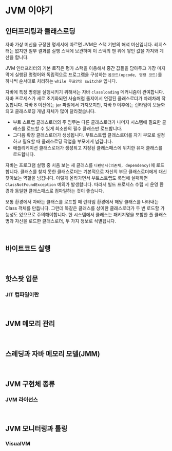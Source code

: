# JVM 이야기

## 인터프리팅과 클래스로딩

자바 가상 머신을 규정한 명세서에 따르면 JVM은 스택 기반의 해석 머신입니다. 레지스터는 없지만 일부 결과를 실행 스택에 보관하며 이 스택의 맨 위에 쌓인 값을 가져와 계산을 합니다.

JVM 인터프리터의 기본 로직은 평가 스택을 이용해서 중간 값들을 담아두고 가장 마지막에 실행된 명령어와 독립적으로 프로그램을 구성하는 `옵코드(opcode, 명령 코드)`를 하나씩 순서대로 처리하는 `while 루프안의 switch문` 입니다.

자바에 특정 명령을 실행시키기 위해서는 자바 `classloading` 메커니즘이 관여합니다. 자바 프로세스가 새로 초기화되면 사슬처럼 줄지어서 연결된 클래스로더가 차례차례 작동합니다. 자바 8 이전에는 jar 파일에서 가져오지만, 자바 9 이후에는 런타임이 모듈화되고 클래스로딩 개념 자체가 많이 달라졌습니다.

- 부트 스트랩 클래스로더의 주 임무는 다른 클래스로더가 나머지 시스템에 필요한 클래스를 로드할 수 있게 최소한의 필수 클래스만 로드합니다.
- 그다음 확장 클래스로더가 생성됩니다. 부트스트랩 클래스로더를 자기 부모로 설정하고 필요할 때 클래스로딩 작업을 부모에게 넘깁니다.
- 애플리케이션 클래스로더가 생성되고 지정된 클래스패스에 위치한 유저 클래스를 로드합니다.

자바는 프로그램 실행 중 처음 보는 새 클래스를 `디펜던시(의존체, dependency)`에 로드합니다. 클래스를 찾지 못한 클래스로더는 기본적으로 자신의 부모 클래스로더에게 대신 찾아보는 역할을 넘깁니다. 이렇게 올라가면서 부트스트랩도 룩업에 실패하면 `ClassNotFoundException` 예외가 발생합니다. 따라서 빌드 프로세스 수립 시 운영 환경과 동일한 클래스패스로 컴파일하는 것이 좋습니다.

보통 환경에서 자바는 클래스를 로드할 때 런타임 환경에서 해당 클래스를 나타내는 Class 객체를 만듭니다. 그런데 똑같은 클래스를 상이한 클래스로더가 두 번 로드할 가능성도 있으므로 주의해야합니다. 한 시스템에서 클래스는 패키지명을 포함한 풀 클래스명과 자신을 로드한 클래스로더, 두 가지 정보로 식별됩니다.

<br/>

## 바이트코드 실행

<br/>

## 핫스팟 입문

### JIT 컴파일이란

<br/>

## JVM 메모리 관리

<br/>

## 스레딩과 자바 메모리 모델(JMM)

<br/>

## JVM 구현체 종류

### JVM 라이선스

<br/>

## JVM 모니터링과 툴링

### VisualVM

